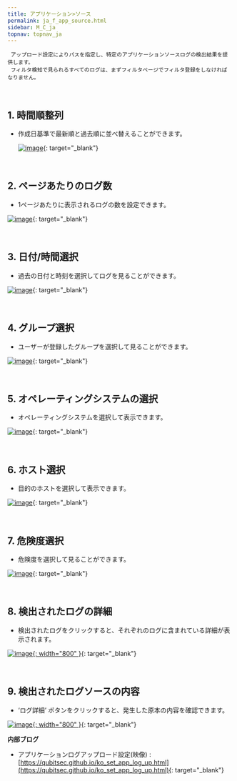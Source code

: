 ```yaml
---
title: アプリケーション>ソース
permalink: ja_f_app_source.html
sidebar: M_C_ja
topnav: topnav_ja
---
```


     アップロード設定によりパスを指定し、特定のアプリケーションソースログの検出結果を提供します。
     フィルタ検知で見られるすべてのログは、まずフィルタページでフィルタ登録をしなければなりません。

<br />

## 1. 時間順整列
- 作成日基準で最新順と過去順に並べ替えることができます。

  [![image](/docs/images/Manual/common/filter/source/ja/1.PNG)](/docs/images/Manual/common/filter/source/ja/1.PNG){: target="_blank"} 

<br />

## 2. ページあたりのログ数
- 1ページあたりに表示されるログの数を設定できます。

 [![image](/docs/images/Manual/common/filter/source/ja/2.PNG)](/docs/images/Manual/common/filter/source/ja/2.PNG){: target="_blank"} 
 
<br />

## 3. 日付/時間選択
- 過去の日付と時刻を選択してログを見ることができます。

 [![image](/docs/images/Manual/common/filter/source/ja/3.PNG)](/docs/images/Manual/common/filter/source/ja/3.PNG){: target="_blank"} 

<br />

## 4. グループ選択
- ユーザーが登録したグループを選択して見ることができます。

 [![image](/docs/images/Manual/common/filter/source/ja/4.PNG)](/docs/images/Manual/common/filter/source/ja/4.PNG){: target="_blank"} 
 
<br />

## 5. オペレーティングシステムの選択
- オペレーティングシステムを選択して表示できます。

 [![image](/docs/images/Manual/common/filter/source/ja/5.PNG)](/docs/images/Manual/common/filter/source/ja/5.PNG){: target="_blank"} 
 
<br />

## 6. ホスト選択
- 目的のホストを選択して表示できます。

 [![image](/docs/images/Manual/common/filter/source/ja/6.PNG)](/docs/images/Manual/common/filter/source/ja/6.PNG){: target="_blank"} 

<br />

## 7. 危険度選択
- 危険度を選択して見ることができます。

 [![image](/docs/images/Manual/common/filter/source/ja/7.PNG)](/docs/images/Manual/common/filter/source/ja/7.PNG){: target="_blank"} 

<br />

## 8. 検出されたログの詳細
- 検出されたログをクリックすると、それぞれのログに含まれている詳細が表示されます。

 [![image](/docs/images/Manual/common/filter/source/9.PNG){: width="800" }](/docs/images/Manual/common/filter/source/9.PNG){: target="_blank"} 
 
<br />

## 9. 検出されたログソースの内容
- ‘ログ詳細’ ボタンをクリックすると、発生した原本の内容を確認できます。

 [![image](/docs/images/Manual/common/filter/source/10.PNG){: width="800" }](/docs/images/Manual/common/filter/source/10.PNG){: target="_blank"} 


 **内部ブログ**

 - アプリケーションログアップロード設定(映像) : [https://qubitsec.github.io/ko_set_app_log_up.html](https://qubitsec.github.io/ko_set_app_log_up.html){: target="_blank"} 